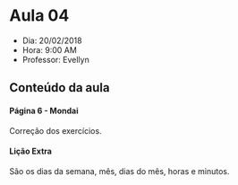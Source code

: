 # Aula 04

+ Dia: 20/02/2018
+ Hora: 9:00 AM
+ Professor: Evellyn

## Conteúdo da aula

#### Página 6 - Mondai

Correção dos exercícios.

#### Lição Extra

São os dias da semana, mês, dias do mês, horas e minutos.
